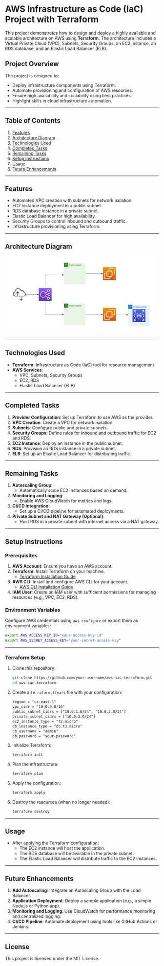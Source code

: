 # AWS Infrastructure as Code (IaC) Project with Terraform

This project demonstrates how to design and deploy a highly available and scalable architecture on AWS using **Terraform**. The architecture includes a Virtual Private Cloud (VPC), Subnets, Security Groups, an EC2 instance, an RDS database, and an Elastic Load Balancer (ELB). 

## **Project Overview**
The project is designed to:
- Deploy infrastructure components using Terraform.
- Automate provisioning and configuration of AWS resources.
- Ensure high availability and scalability using best practices.
- Highlight skills in cloud infrastructure automation.

---

## **Table of Contents**
1. [Features](#features)
2. [Architecture Diagram](#architecture-diagram)
3. [Technologies Used](#technologies-used)
4. [Completed Tasks](#completed-tasks)
5. [Remaining Tasks](#remaining-tasks)
6. [Setup Instructions](#setup-instructions)
7. [Usage](#usage)
8. [Future Enhancements](#future-enhancements)

---

## **Features**
- Automated VPC creation with subnets for network isolation.
- EC2 instance deployment in a public subnet.
- RDS database instance in a private subnet.
- Elastic Load Balancer for high availability.
- Security Groups to control inbound and outbound traffic.
- Infrastructure provisioning using Terraform.

---

## **Architecture Diagram**

![arch-diagram.png](arch-diagram.png)

---

## **Technologies Used**
- **Terraform**: Infrastructure as Code (IaC) tool for resource management.
- **AWS Services**:
  - VPC, Subnets, Security Groups
  - EC2, RDS
  - Elastic Load Balancer (ELB)

---

## **Completed Tasks**
1. **Provider Configuration**: Set up Terraform to use AWS as the provider.
2. **VPC Creation**: Create a VPC for network isolation.
3. **Subnets**: Configure public and private subnets.
4. **Security Groups**: Define rules for inbound and outbound traffic for EC2 and RDS.
5. **EC2 Instance**: Deploy an instance in the public subnet.
6. **RDS**: Provision an RDS instance in a private subnet.
7. **ELB**: Set up an Elastic Load Balancer for distributing traffic.

---

## **Remaining Tasks**
1. **Autoscaling Group**:
   - Automatically scale EC2 instances based on demand.
2. **Monitoring and Logging**:
   - Enable AWS CloudWatch for metrics and logs.
3. **CI/CD Integration**:
   - Set up a CI/CD pipeline for automated deployments.
4. **Private Subnet and NAT Gateway (Optional)**:
   - Host RDS in a private subnet with internet access via a NAT gateway.



---

## **Setup Instructions**

### **Prerequisites**
1. **AWS Account**: Ensure you have an AWS account.
2. **Terraform**: Install Terraform on your machine.
   - [Terraform Installation Guide](https://developer.hashicorp.com/terraform/downloads)
3. **AWS CLI**: Install and configure AWS CLI for your account.
   - [AWS CLI Installation Guide](https://docs.aws.amazon.com/cli/latest/userguide/install-cliv2.html)
4. **IAM User**: Create an IAM user with sufficient permissions for managing resources (e.g., VPC, EC2, RDS).

### **Environment Variables**
Configure AWS credentials using `aws configure` or export them as environment variables:
```bash
export AWS_ACCESS_KEY_ID="your-access-key-id"
export AWS_SECRET_ACCESS_KEY="your-secret-access-key"
```

---

### **Terraform Setup**
1. Clone this repository:
   ```bash
   git clone https://github.com/your-username/aws-iac-terraform.git
   cd aws-iac-terraform
   ```

2. Create a `terraform.tfvars` file with your configuration:
   ```hcl
   region = "us-east-1"
   vpc_cidr = "10.0.0.0/16"
   public_subnet_cidrs = ["10.0.1.0/24", "10.0.2.0/24"]
   private_subnet_cidrs = ["10.0.3.0/24"]
   ec2_instance_type = "t2.micro"
   db_instance_type = "db.t3.micro"
   db_username = "admin"
   db_password = "your-password"
   ```

3. Initialize Terraform:
   ```bash
   terraform init
   ```

4. Plan the infrastructure:
   ```bash
   terraform plan
   ```

5. Apply the configuration:
   ```bash
   terraform apply
   ```

6. Destroy the resources (when no longer needed):
   ```bash
   terraform destroy
   ```

---

## **Usage**
- After applying the Terraform configuration:
  - The EC2 instance will host the application.
  - The RDS database will be available in the private subnet.
  - The Elastic Load Balancer will distribute traffic to the EC2 instances.

---

## **Future Enhancements**
1. **Add Autoscaling**: Integrate an Autoscaling Group with the Load Balancer.
2. **Application Deployment**: Deploy a sample application (e.g., a simple Node.js or Python app).
3. **Monitoring and Logging**: Use CloudWatch for performance monitoring and centralized logging.
4. **CI/CD Pipeline**: Automate deployment using tools like GitHub Actions or Jenkins.

---

## **License**
This project is licensed under the MIT License.
